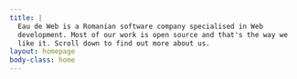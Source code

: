 ```yaml
---
title: |
  Eau de Web is a Romanian software company specialised in Web
  development. Most of our work is open source and that's the way we
  like it. Scroll down to find out more about us.
layout: homepage
body-class: home
---
```

